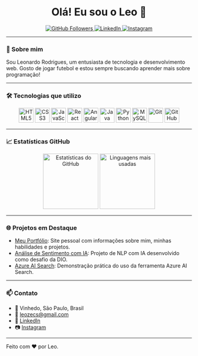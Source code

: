 <h1 align="center">Olá! Eu sou o Leo 👋</h1>

<p align="center">
  <a href="https://github.com/leozecs">
    <img src="https://img.shields.io/github/followers/leozecs?label=Seguidores&style=social" alt="GitHub Followers">
  </a>
  <a href="https://www.linkedin.com/in/leocodesdev/">
    <img src="https://img.shields.io/badge/LinkedIn-Perfil-blue?logo=linkedin" alt="LinkedIn">
  </a>
  <a href="https://instagram.com/leozecs">
    <img src="https://img.shields.io/badge/Instagram-@leozecs-E4405F?logo=instagram&logoColor=white" alt="Instagram">
  </a>
</p>

---

### 🚀 Sobre mim

Sou Leonardo Rodrigues, um entusiasta de tecnologia e desenvolvimento web. Gosto de jogar futebol e estou sempre buscando aprender mais sobre programação!

---

### 🛠️ Tecnologias que utilizo

<div align="center">
  <img src="https://cdn.jsdelivr.net/gh/devicons/devicon/icons/html5/html5-original.svg" width="40" alt="HTML5" />
  <img src="https://cdn.jsdelivr.net/gh/devicons/devicon/icons/css3/css3-original.svg" width="40" alt="CSS3" />
  <img src="https://cdn.jsdelivr.net/gh/devicons/devicon/icons/javascript/javascript-original.svg" width="40" alt="JavaScript" />
  <img src="https://cdn.jsdelivr.net/gh/devicons/devicon/icons/react/react-original.svg" width="40" alt="React" />
  <img src="https://cdn.jsdelivr.net/gh/devicons/devicon/icons/angularjs/angularjs-original.svg" width="40" alt="Angular" />
  <img src="https://cdn.jsdelivr.net/gh/devicons/devicon/icons/java/java-original.svg" width="40" alt="Java" />
  <img src="https://cdn.jsdelivr.net/gh/devicons/devicon/icons/python/python-original.svg" width="40" alt="Python" />
  <img src="https://cdn.jsdelivr.net/gh/devicons/devicon/icons/mysql/mysql-original.svg" width="40" alt="MySQL" />
  <img src="https://cdn.jsdelivr.net/gh/devicons/devicon/icons/git/git-original.svg" width="40" alt="Git" />
  <img src="https://cdn.jsdelivr.net/gh/devicons/devicon/icons/github/github-original.svg" width="40" alt="GitHub" />
</div>

---

### 📈 Estatísticas GitHub

<p align="center">
  <img height="150em" src="https://github-readme-stats.vercel.app/api?username=leozecs&show_icons=true&theme=radical" alt="Estatísticas do GitHub" />
  <img height="150em" src="https://github-readme-stats.vercel.app/api/top-langs/?username=leozecs&layout=compact&langs_count=8&theme=radical" alt="Linguagens mais usadas" />
</p>

---

### 🌐 Projetos em Destaque

- [Meu Portfólio](https://github.com/leozecs/meu-portfolio): Site pessoal com informações sobre mim, minhas habilidades e projetos.
- [Análise de Sentimento com IA](https://github.com/leozecs/AnaliseSentimentoIA): Projeto de NLP com IA desenvolvido como desafio da DIO.
- [Azure AI Search](https://github.com/leozecs/azure-ai-search): Demonstração prática do uso da ferramenta Azure AI Search.

---

### 📫 Contato

- 📍 Vinhedo, São Paulo, Brasil
- 📧 [leozecs@gmail.com](mailto:leozecs@gmail.com)
- 💼 [LinkedIn](https://www.linkedin.com/in/leocodesdev/)
- 📷 [Instagram](https://instagram.com/leozecs)

---

Feito com ❤️ por Leo.

